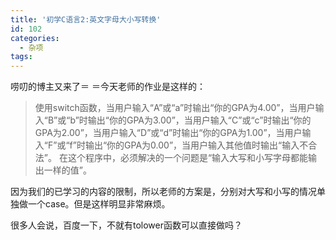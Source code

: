 ```yaml
---
title: '初学C语言2:英文字母大小写转换'
id: 102
categories:
  - 杂项
tags:
---
```


唠叨的博主又来了＝ ＝今天老师的作业是这样的：
> 使用switch函数，当用户输入“A”或“a”时输出“你的GPA为4.00”，当用户输入“B”或“b”时输出“你的GPA为3.00”，当用户输入“C”或“c”时输出“你的GPA为2.00”，当用户输入“D”或“d”时输出“你的GPA为1.00”，当用户输入“F”或“f”时输出“你的GPA为0.00”，当用户输入其他值时输出“输入不合法”。
在这个程序中，必须解决的一个问题是“输入大写和小写字母都能输出一样的值”。

因为我们的已学习的内容的限制，所以老师的方案是，分别对大写和小写的情况单独做一个case。但是这样明显非常麻烦。

很多人会说，百度一下，不就有tolower函数可以直接做吗？